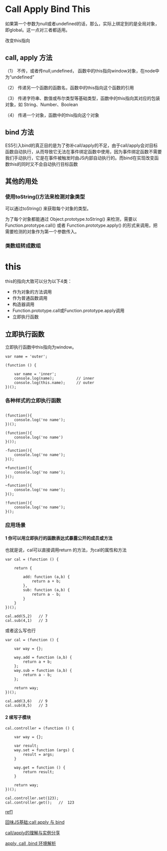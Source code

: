 # Call Apply Bind This

如果第一个参数为null或者undefined的话，那么，实际上绑定到的是全局对象，即global。这一点对三者都适用。

改变this指向

## call, apply 方法

（1） 不传，或者传null,undefined， 函数中的this指向window对象，在node中为“undefined”

（2） 传递另一个函数的函数名，函数中的this指向这个函数的引用

（3） 传递字符串、数值或布尔类型等基础类型，函数中的this指向其对应的包装对象，如 String、Number、Boolean

（4） 传递一个对象，函数中的this指向这个对象

## bind 方法

ES5引入bind的真正目的是为了弥补call/apply的不足，由于call/apply会对目标函数自动执行，从而导致它无法在事件绑定函数中使用，因为事件绑定函数不需要我们手动执行，它是在事件被触发时由JS内部自动执行的。而bind在实现改变函数this的同时又不会自动执行目标函数


## 其他的用处

### 使用toString()方法来检测对象类型

可以通过toString() 来获取每个对象的类型。

为了每个对象都能通过 Object.prototype.toString() 来检测，需要以 Function.prototype.call() 或者 Function.prototype.apply() 的形式来调用，把需要检测的对象作为第一个参数传入。

### 类数组转成数组 


# this

this的指向大致可以分为以下4类：

+ 作为对象的方法调用
+ 作为普通函数调用
+ 构造器调用
+ Function.prototype.call或Function.prototype.apply调用
+ 立即执行函数


## 立即执行函数

立即执行函数中this指向为window。

```
var name = 'outer';

(function () {

    var name = 'inner';
    console.log(name);          // inner
    console.log(this.name);     // outer
})();

```

### 各种样式的立即执行函数

```

(function(){
    console.log('no name');
})();

(function(){
    console.log('no name')
}());

-function(){
    console.log('no name');
}();

+function(){
    console.log('no name');
}();

~function(){
    console.log('no name');
}();

!function(){
    console.log('no name');
}();

```

### 应用场景

#### 1 你可以用立即执行的函数表达式**暴露公开的成员或方法**

也就是说，cal可以直接调用return 的方法，为cal的属性和方法

```
var cal = (function () {

    return {

        add: function (a,b) {
            return a + b;
        },
        sub: function (a,b) {
            return a - b;
        }
    }
})();

cal.add(5,2)   // 7
cal.sub(4,1)   // 3

```
或者这么写也行

```
var cal = (function () {

    var way = {};

    way.add = function (a,b) {
        return a + b;
    };
    way.sub = function (a,b) {
        return a - b;
    };

    return way;
})();

cal.add(3,6)   // 9
cal.sub(8,5)   // 3

```

#### 2 续写子模块

```
cal.controller = (function () {

    var way = {};

    var result;
    way.set = function (args) {
        result = args;
    }

    way.get = function () {
        return result;
    }

    return way;
})();

cal.controller.set(123);   
cal.controller.get();   //  123

```


[ref1](https://segmentfault.com/a/1190000003959359)

[回味JS基础:call apply 与 bind](https://segmentfault.com/a/1190000004568767)

[call/apply的理解与实例分享](https://segmentfault.com/a/1190000003977826)

[ apply, call ,bind 环境解析 ](http://www.cnblogs.com/onepixel/p/5143863.html)
